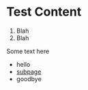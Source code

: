 # Test Content

1. Blah
2. Blah

Some text here

- hello
- <a href="_posts/2019-04-26-my-first-blog-post.md">subpage</a>
- goodbye
